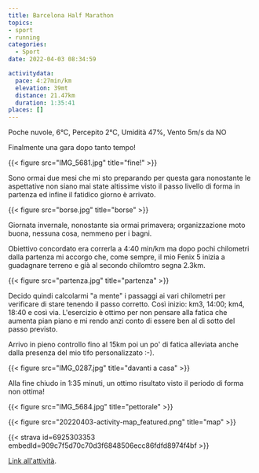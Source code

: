 ```yaml
---
title: Barcelona Half Marathon
topics:
- sport
- running
categories: 
  - Sport
date: 2022-04-03 08:34:59

activitydata:
  pace: 4:27min/km
  elevation: 39mt
  distance: 21.47km
  duration: 1:35:41
places: []
---
```


Poche nuvole, 6°C, Percepito 2°C, Umidità 47%, Vento 5m/s da NO

Finalmente una gara dopo tanto tempo!

{{< figure src="IMG_5681.jpg" title="fine!" >}}

<!--more-->

Sono ormai due mesi che mi sto preparando per questa gara nonostante le aspettative non siano mai state altissime visto il passo livello di forma in partenza ed infine il fatidico giorno è arrivato.

{{< figure src="borse.jpg" title="borse" >}}

Giornata invernale, nonostante sia ormai primavera; organizzazione moto buona, nessuna cosa, nemmeno per i bagni.

Obiettivo concordato era correrla a 4:40 min/km ma dopo pochi chilometri dalla partenza mi accorgo che, come sempre, il mio Fenix 5 inizia a guadagnare terreno e già al  secondo chilomtro segna 2.3km.

{{< figure src="partenza.jpg" title="partenza" >}}

Decido quindi calcolarmi "a mente" i passaggi ai vari chilometri per verificare di stare tenendo il passo corretto. Così inizio: km3, 14:00; km4, 18:40 e così via. L'esercizio è ottimo per non pensare alla fatica che aumenta pian piano e mi rendo anzi conto di essere ben al di sotto del passo previsto.

Arrivo in pieno controllo fino al 15km poi un po' di fatica alleviata anche dalla presenza del mio tifo personalizzato :-).

{{< figure src="IMG_0287.jpg" title="davanti a casa" >}}

Alla fine chiudo in 1:35 minuti, un ottimo risultato visto il periodo di forma non ottima!

{{< figure src="IMG_5684.jpg" title="pettorale" >}}

{{<  figure src="20220403-activity-map_featured.png" title="map" >}}

{{< strava id=6925303353 embedId=909c7f5d70c70d3f6848506ecc86fdfd8974f4bf >}}

[Link all'attività](https://strava.com/activities/6925303353).
